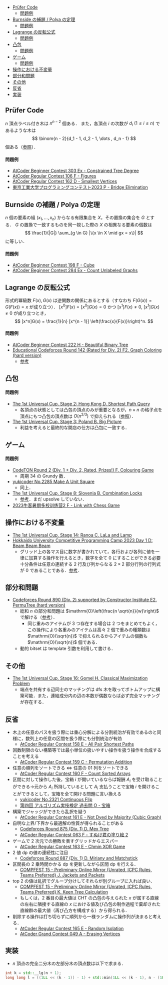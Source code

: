 - [Prüfer Code](#prüfer-code)
    - [問題例](#問題例)
- [Burnside の補題 / Polya の定理](#burnside-の補題--polya-の定理)
    - [問題例](#問題例-1)
- [Lagrange の反転公式](#lagrange-の反転公式)
    - [問題例](#問題例-2)
- [凸包](#凸包)
    - [問題例](#問題例-3)
- [ゲーム](#ゲーム)
    - [問題例](#問題例-4)
- [操作における不変量](#操作における不変量)
- [部分和問題](#部分和問題)
- [その他](#その他)
- [反省](#反省)
- [実装](#実装)

## Pr&uuml;fer Code
$n$ 頂点ラベル付き木は $n^{n - 2}$ 個ある．
また，各頂点 $i$ の次数が $d_i\ (1 \leq i \leq n)$ であるような木は
$$
\binom{n - 2}{d_1 - 1, d_2 - 1, \dots , d_n - 1}
$$
個ある（[参照](https://37zigen.com/prufer-code/)）．

#### 問題例
- [AtCoder Beginner Contest 303 Ex - Constrained Tree Degree](https://atcoder.jp/contests/abc303/tasks/abc303_h)
- [AtCoder Regular Contest 106 F - Figures](https://atcoder.jp/contests/arc106/tasks/arc106_f)
- [AtCoder Regular Contest 162 D - Smallest Vertices](https://atcoder.jp/contests/arc162/tasks/arc162_d)
- [東京工業大学プログラミングコンテスト2023 P - Bridge Elimination](https://atcoder.jp/contests/ttpc2023/tasks/ttpc2023_p)

## Burnside の補題 / Polya の定理
$n$ 個の要素の組 $(x_1, \dots, x_n)$ からなる有限集合を $X$，その置換の集合を $G$ とする．
$G$ の置換で一致するものを同一視した際の $X$ の相異なる要素の個数は
$$
\frac{1}{|G|} \sum_{g \in G} |\{x \in X \mid gx = x\}|
$$
に等しい．

#### 問題例
- [AtCoder Beginner Contest 198 F - Cube](https://atcoder.jp/contests/abc198/tasks/abc198_f)
- [AtCoder Beginner Contest 284 Ex - Count Unlabeled Graphs](https://atcoder.jp/contests/abc284/tasks/abc284_h)

## Lagrange の反転公式
形式的冪級数 $F(x), G(x)$ は逆関数の関係にあるとする（すなわち $F(G(x)) = G(F(x)) = x$ が成り立つ）．
$[x^0]F(x) = [x^0]G(x) = 0$ かつ $[x^1]F(x) \neq 0,\ [x^1]G(x) \neq 0$ が成り立つとき，
$$
[x^n]G(x) = \frac{1}{n} [x^{n - 1}] \left(\frac{x}{F(x)}\right)^n.
$$

#### 問題例
- [AtCoder Beginner Contest 222 H - Beautiful Binary Tree](https://atcoder.jp/contests/abc222/tasks/abc222_h)
- [Educational Codeforces Round 142 (Rated for Div. 2) F2. Graph Coloring (hard version)](https://codeforces.com/contest/1792/problem/F2)
  - [参考](https://codeforces.com/blog/entry/111835?#comment-996577)

## 凸包
#### 問題例
- [The 1st Universal Cup. Stage 2: Hong Kong D. Shortest Path Query](https://qoj.ac/contest/1099/problem/5458?v=1)
  - 各頂点の状態としては凸包の頂点のみが重要となるが，$n \times n$ の格子点を頂点にもつ凸包の頂点数は $O(n^{2 / 3})$ で抑えられる（[参照](https://not522.hatenablog.com/entry/2016/09/24/154939)）．
- [The 1st Universal Cup. Stage 3: Poland B. Big Picture](https://qoj.ac/contest/1099/problem/5456?v=1)
  - 利益を考えると最終的な開店の仕方は凸包に一致する．

## ゲーム
#### 問題例
- [CodeTON Round 2 (Div. 1 + Div. 2, Rated, Prizes!) F. Colouring Game](https://codeforces.com/contest/1704/problem/F)
  - 周期 34 の Grundy 数．
- [yukicoder No.2285 Make A Unit Square](https://yukicoder.me/problems/no/2285)
  - 同上．
- [The 1st Universal Cup. Stage 8: Slovenia B. Combination Locks](https://qoj.ac/contest/1070/problem/5250?v=1)
  - [参考](https://37zigen.com/game-on-graph/)．まだ upsolve していない．
- [2023牛客暑期多校训练营2 F - Link with Chess Game](https://ac.nowcoder.com/acm/contest/57356/F)

## 操作における不変量
- [The 1st Universal Cup. Stage 14: Ranoa C. LaLa and Lamp](https://qoj.ac/contest/1214/problem/6376)
- [Hokkaido University Competitive Programming Camp 2023 Day 1 D: Beam Beam Beam](https://onlinejudge.u-aizu.ac.jp/beta/room.html#HUPC2023Day1/problems/D)
  - グリッド上の各マス目に数字が書かれていて，各行および各列に値を一律に加算する操作を行えるとき，数字を全て $0$ にすることができる必要十分条件は任意の連続する $2$ 行及び列からなる $2 \times 2$ 部分行列の行列式が $0$ であることである．[参考](https://potato167.hatenablog.com/entry/2023/05/05/012415)．

## 部分和問題
- [Codeforces Round 890 (Div. 2) supported by Constructor Institute E2. PermuTree (hard version)](https://codeforces.com/contest/1856/problem/E2)
  - 総和 $n$ の部分和問題は $\mathrm{O}\left(\frac{n \sqrt{n}}{w}\right)$ で解ける（[参考](https://twitter.com/noshi91/status/1404719619097567236?s=20)）．
    - 同じ重みのアイテムが $3$ つ存在する場合は $2$ つをまとめてもよく，この操作により各重みのアイテムは高々 $2$ 個で重みの種類数は $\mathrm{O}(\sqrt{n})$ で抑えられるからアイテムの個数も $\mathrm{O}(\sqrt{n})$ 個である．
  - 動的 bitset は template 引数を利用して書ける．


## その他
- [The 1st Universal Cup. Stage 16: Gomel H. Classical Maximization Problem](https://qoj.ac/contest/1223/problem/6414?v=1)
  - 端点を共有する辺同士のマッチングは dfs 木を取ってボトムアップに構築可能．また，連結成分内の辺の本数が偶数ならば必ず完全マッチングが存在する．

## 反省
- 木上の任意のパスを扱う際には重心分解による分割統治が有効であるのと同様に，数列上の任意の区間を扱う際にも分割統治が有効
  - [AtCoder Regular Contest 158 E - All Pair Shortest Paths](https://atcoder.jp/contests/arc158/tasks/arc158_e)
- 回数制限のない構築等では最小単位の扱いやすい操作を扱う操作を合成することを考える
  - [AtCoder Regular Contest 159 C - Permutation Addition](https://atcoder.jp/contests/arc159/tasks/arc159_c)
- 任意の順列をソートできる $\iff$ 任意の 01 列をソートできる
  - [AtCoder Regular Contest 160 F - Count Sorted Arrays](https://atcoder.jp/contests/arc160/tasks/arc160_f)
- 区間に対して操作した後，宝箱 $i$ が開いているならば報酬 $A_i$ を受け取ることができる→元から $A_i$ 所持しているとして $A_i$ 支払うことで宝箱 $i$ を開けることができるとして，宝箱を全て開ける問題に言い換える
  - [yukicoder No.2321 Continuous Flip](https://yukicoder.me/problems/no/2321)
  - [第四回 アルゴリズム実技検定 過去問 O - 宝箱](https://atcoder.jp/contests/past202010-open/tasks/past202010_o)
- 構築でジャッジができたら乱択を疑う
  - [AtCoder Regular Contest 161 E - Not Dyed by Majority (Cubic Graph)](https://atcoder.jp/contests/arc161/tasks/arc161_e)
- 自明な上界/下界から最適解の性質が得られることがある
  - [Codeforces Round 875 (Div. 1) D. Mex Tree](https://codeforces.com/contest/1830/problem/D)
  - [AtCoder Regular Contest 063 F - すぬけ君の塗り絵 2](https://atcoder.jp/contests/arc063/tasks/arc063_d)
- ゲームで 2 次元での勝敗を表すグリッドからエスパー
  - [AtCoder Regular Contest 163 E - Chmin XOR Game](https://atcoder.jp/contests/arc163/tasks/arc163_e)
- 2 値 dp の値の連続性に注目
  - [Codeforces Round 887 (Div. 1) D. Miriany and Matchstick](https://codeforces.com/contest/1852/problem/D)
- 区間長の 2 乗時間かかる dp を更新しながら区間 dp を行える．
  - [COMPFEST 15 - Preliminary Online Mirror (Unrated, ICPC Rules, Teams Preferred) J. Jackets and Packets](https://codeforces.com/contest/1866/problem/J)
- top 2 の値は乱択でグループ分けしてそれらが別グループに入れば良い．
  - [COMPFEST 15 - Preliminary Online Mirror (Unrated, ICPC Rules, Teams Preferred) K. Keen Tree Calculation](https://codeforces.com/contest/1866/problem/K)
  - もしくは，2 番目の最大値は CHT の凸包の与えられた $x$ が属する直線の左右に隣接する直線の $x$ における値及び凸包の制作過程で棄却された直線群の最大値（再び凸方を構成する）から得られる．
- 削除する操作は打ち切らずに順列から一様ランダムに操作列が決まると考える．
  - [AtCoder Regular Contest 165 E - Random Isolation](https://atcoder.jp/contests/arc165/tasks/arc165_e)
  - [AtCoder Grand Contest 049 A - Erasing Vertices](https://atcoder.jp/contests/agc049/tasks/agc049_a)

## 実装
- $n$ 頂点の完全二分木の左部分木の頂点数は以下で求まる．
```c++
int k = std::__lg(n + 1);
long long l = ((1LL << (k - 1)) - 1) + std::min(1LL << (k - 1), n - (1LL << k) + 1);
```

